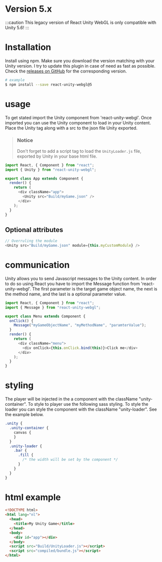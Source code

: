# Version 5.x

:::caution
This legacy version of React Unity WebGL is only compatible with Unity 5.6!
:::

# Installation

Install using npm. Make sure you download the version matching with your Unity version. I try to update this plugin in case of need as fast as possible. Check the [releases on GitHub](https://github.com/jeffreylanters/react-unity-webgl/releases) for the corresponding version.

```sh
# example
$ npm install --save react-unity-webgl@5
```

# usage

To get stated import the Unity component from 'react-unity-webgl'. Once imported you can use the Unity component to load in your Unity content. Place the Unity tag along with a src to the json file Unity exported.

> ### Notice
>
> Don't forget to add a script tag to load the `UnityLoader.js` file, exported by Unity in your base html file.

```js
import React, { Component } from "react";
import { Unity } from "react-unity-webgl";

export class App extends Component {
  render() {
    return (
      <div className="app">
        <Unity src="Build/myGame.json" />
      </div>
    );
  }
}
```

## Optional attributes

```js
// Overruling the module
<Unity src="Build/myGame.json" module={this.myCustomModule} />
```

# communication

Unity allows you to send Javascript messages to the Unity content. In order to do so using React you have to import the Message function from 'react-unity-webgl'. The first parameter is the target game object name, the next is the method name, and the last is a optional parameter value.

```js
import React, { Component } from "react";
import { Message } from "react-unity-webgl";

export class Menu extends Component {
  onClick() {
    Message("myGameObjectName", "myMethodName", "paramterValue");
  }
  render() {
    return (
      <div className="menu">
        <div onClick={this.onClick.bind(this)}>Click me</div>
      </div>
    );
  }
}
```

# styling

The player will be injected in the a component with the className "unity-container". To style to player use the following sass styling. To style the loader you can style the component with the className "unity-loader". See the example below.

```scss
.unity {
  .unity-container {
    canvas {
    }
  }
  .unity-loader {
    .bar {
      .fill {
        /* the width will be set by the component */
      }
    }
  }
}
```

# html example

```html
<!DOCTYPE html>
<html lang="nl">
  <head>
    <title>My Unity Game</title>
  </head>
  <body>
    <div id="app"></div>
  </body>
  <script src="Build/UnityLoader.js"></script>
  <script src="compiled/bundle.js"></script>
</html>
```
